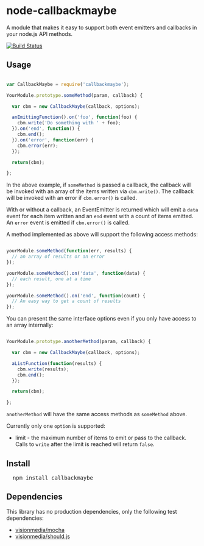 # node-callbackmaybe
A module that makes it easy to support both event emitters and callbacks in your node.js API methods.

[![Build Status](https://secure.travis-ci.org/pofallon/node-callbackmaybe.png?branch=master)](http://travis-ci.org/pofallon/node-callbackmaybe)

## Usage

```javascript

var CallbackMaybe = require('callbackmaybe');

YourModule.prototype.someMethod(param, callback) {

  var cbm = new CallbackMaybe(callback, options);

  anEmittingFunction().on('foo', function(foo) {
    cbm.write('Do something with ' + foo);
  }).on('end', function() {
    cbm.end();
  }).on('error', function(err) {
    cbm.error(err);
  });

  return(cbm);

};


```

In the above example, if `someMethod` is passed a callback, the callback will be invoked with an array of the items written via `cbm.write()`.  The callback will be invoked with an error if `cbm.error()` is called.

With or without a callback, an EventEmitter is returned which will emit a `data` event for each item written and an `end` event with a count of items emitted.  An `error` event is emitted if `cbm.error()` is called.

A method implemented as above will support the following access methods:

```javascript

yourModule.someMethod(function(err, results) {
  // an array of results or an error
});

yourModule.someMethod().on('data', function(data) {
  // each result, one at a time
});

yourModule.someMethod().on('end', function(count) {
  // An easy way to get a count of results
});

```

You can present the same interface options even if you only have access to an array internally:

```javascript

YourModule.prototype.anotherMethod(param, callback) {

  var cbm = new CallbackMaybe(callback, options);

  aListFunction(function(results) {
    cbm.write(results);
    cbm.end();
  });

  return(cbm);

};

```

`anotherMethod` will have the same access methods as `someMethod` above.

Currently only one `option` is supported:

* limit - the maximum number of items to emit or pass to the callback.  Calls to `write` after the limit is reached will return `false`.

## Install

<pre>
  npm install callbackmaybe
</pre>

## Dependencies

This library has no production dependencies, only the following test dependencies:

* [visionmedia/mocha](/visionmedia/mocha)
* [visionmedia/should.js](/visionmedia/should.js)
